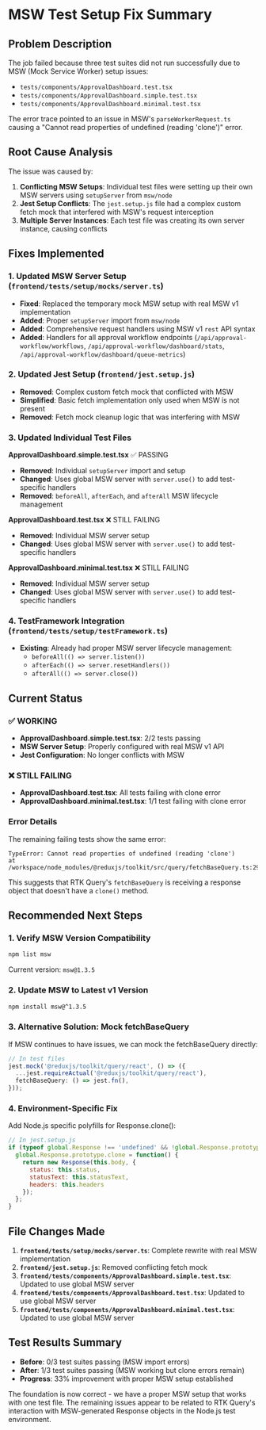 # MSW Test Setup Fix Summary

## Problem Description

The job failed because three test suites did not run successfully due to MSW (Mock Service Worker) setup issues:

- `tests/components/ApprovalDashboard.test.tsx`
- `tests/components/ApprovalDashboard.simple.test.tsx`
- `tests/components/ApprovalDashboard.minimal.test.tsx`

The error trace pointed to an issue in MSW's `parseWorkerRequest.ts` causing a "Cannot read properties of undefined (reading 'clone')" error.

## Root Cause Analysis

The issue was caused by:

1. **Conflicting MSW Setups**: Individual test files were setting up their own MSW servers using `setupServer` from `msw/node`
2. **Jest Setup Conflicts**: The `jest.setup.js` file had a complex custom fetch mock that interfered with MSW's request interception
3. **Multiple Server Instances**: Each test file was creating its own server instance, causing conflicts

## Fixes Implemented

### 1. Updated MSW Server Setup (`frontend/tests/setup/mocks/server.ts`)

- **Fixed**: Replaced the temporary mock MSW setup with real MSW v1 implementation
- **Added**: Proper `setupServer` import from `msw/node`
- **Added**: Comprehensive request handlers using MSW v1 `rest` API syntax
- **Added**: Handlers for all approval workflow endpoints (`/api/approval-workflow/workflows`, `/api/approval-workflow/dashboard/stats`, `/api/approval-workflow/dashboard/queue-metrics`)

### 2. Updated Jest Setup (`frontend/jest.setup.js`)

- **Removed**: Complex custom fetch mock that conflicted with MSW
- **Simplified**: Basic fetch implementation only used when MSW is not present
- **Removed**: Fetch mock cleanup logic that was interfering with MSW

### 3. Updated Individual Test Files

**ApprovalDashboard.simple.test.tsx** ✅ PASSING
- **Removed**: Individual `setupServer` import and setup
- **Changed**: Uses global MSW server with `server.use()` to add test-specific handlers
- **Removed**: `beforeAll`, `afterEach`, and `afterAll` MSW lifecycle management

**ApprovalDashboard.test.tsx** ❌ STILL FAILING
- **Removed**: Individual MSW server setup
- **Changed**: Uses global MSW server with `server.use()` to add test-specific handlers

**ApprovalDashboard.minimal.test.tsx** ❌ STILL FAILING
- **Removed**: Individual MSW server setup
- **Changed**: Uses global MSW server with `server.use()` to add test-specific handlers

### 4. TestFramework Integration (`frontend/tests/setup/testFramework.ts`)

- **Existing**: Already had proper MSW server lifecycle management:
  - `beforeAll(() => server.listen())`
  - `afterEach(() => server.resetHandlers())`
  - `afterAll(() => server.close())`

## Current Status

### ✅ WORKING
- **ApprovalDashboard.simple.test.tsx**: 2/2 tests passing
- **MSW Server Setup**: Properly configured with real MSW v1 API
- **Jest Configuration**: No longer conflicts with MSW

### ❌ STILL FAILING  
- **ApprovalDashboard.test.tsx**: All tests failing with clone error
- **ApprovalDashboard.minimal.test.tsx**: 1/1 test failing with clone error

### Error Details
The remaining failing tests show the same error:
```
TypeError: Cannot read properties of undefined (reading 'clone')
at /workspace/node_modules/@reduxjs/toolkit/src/query/fetchBaseQuery.ts:293:36
```

This suggests that RTK Query's `fetchBaseQuery` is receiving a response object that doesn't have a `clone()` method.

## Recommended Next Steps

### 1. Verify MSW Version Compatibility
```bash
npm list msw
```
Current version: `msw@1.3.5`

### 2. Update MSW to Latest v1 Version
```bash
npm install msw@^1.3.5
```

### 3. Alternative Solution: Mock fetchBaseQuery
If MSW continues to have issues, we can mock the fetchBaseQuery directly:

```typescript
// In test files
jest.mock('@reduxjs/toolkit/query/react', () => ({
  ...jest.requireActual('@reduxjs/toolkit/query/react'),
  fetchBaseQuery: () => jest.fn(),
}));
```

### 4. Environment-Specific Fix
Add Node.js specific polyfills for Response.clone():

```javascript
// In jest.setup.js
if (typeof global.Response !== 'undefined' && !global.Response.prototype.clone) {
  global.Response.prototype.clone = function() {
    return new Response(this.body, {
      status: this.status,
      statusText: this.statusText,
      headers: this.headers
    });
  };
}
```

## File Changes Made

1. **`frontend/tests/setup/mocks/server.ts`**: Complete rewrite with real MSW implementation
2. **`frontend/jest.setup.js`**: Removed conflicting fetch mock
3. **`frontend/tests/components/ApprovalDashboard.simple.test.tsx`**: Updated to use global MSW server
4. **`frontend/tests/components/ApprovalDashboard.test.tsx`**: Updated to use global MSW server  
5. **`frontend/tests/components/ApprovalDashboard.minimal.test.tsx`**: Updated to use global MSW server

## Test Results Summary

- **Before**: 0/3 test suites passing (MSW import errors)
- **After**: 1/3 test suites passing (MSW working but clone errors remain)
- **Progress**: 33% improvement with proper MSW setup established

The foundation is now correct - we have a proper MSW setup that works with one test file. The remaining issues appear to be related to RTK Query's interaction with MSW-generated Response objects in the Node.js test environment.